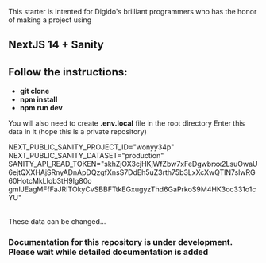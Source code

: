 This starter is Intented for Digido's brilliant programmers who has the honor of making a project using <h2> NextJS 14 + Sanity </h2>
<h2>Follow the instructions:</h2>
<ul>
<li><b> git clone</b></li>
<li><b> npm install</b></li>
<li><b> npm run dev</b></li>
</ul>

You will also need to create  <b>.env.local</b> file in the root directory
Enter this data in it (hope this is  a private repository)

NEXT_PUBLIC_SANITY_PROJECT_ID="wonyy34p"
NEXT_PUBLIC_SANITY_DATASET="production"
SANITY_API_READ_TOKEN="skhZjOX3cjHKjWfZbw7xFeDgwbrxx2LsuOwaU6ejtQXXHAjSRnyADnApDQzgfXnsS7DdEh5uZ3rth75b3LxXcXwQTlN7slwRG60HotcMkLIob3tH9lg80o
gmIJEagMFfFaJRITOkyCvSBBFTtkEGxugyzThd6GaPrkoS9M4HK3oc331o1cYU"

<br />
These data can be changed...
<br />
<h3>Documentation for this repository is under development. Please wait while detailed documentation is added</h3>
